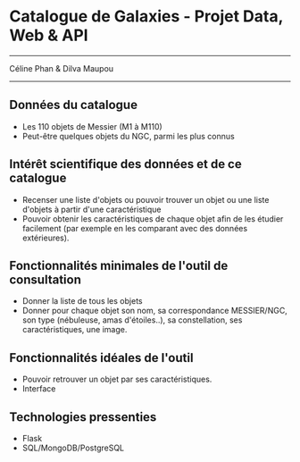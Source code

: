 # Catalogue de Galaxies - Projet Data, Web & API 

---

Céline Phan & Dilva Maupou

---

## Données du catalogue 

- Les 110 objets de Messier (M1 à M110)
- Peut-être quelques objets du NGC, parmi les plus connus


## Intérêt scientifique des données et de ce catalogue

- Recenser une liste d'objets ou pouvoir trouver un objet ou une liste d'objets à partir d'une caractéristique
- Pouvoir obtenir les caractéristiques de chaque objet afin de les étudier facilement (par exemple en les comparant avec des données extérieures).


## Fonctionnalités minimales de l'outil de consultation

- Donner la liste de tous les objets
- Donner pour chaque objet son nom, sa correspondance MESSIER/NGC, son type (nébuleuse, amas d'étoiles..), sa constellation, ses caractéristiques, une image.


## Fonctionnalités idéales de l'outil

- Pouvoir retrouver un objet par ses caractéristiques.
- Interface

## Technologies pressenties

- Flask
- SQL/MongoDB/PostgreSQL
